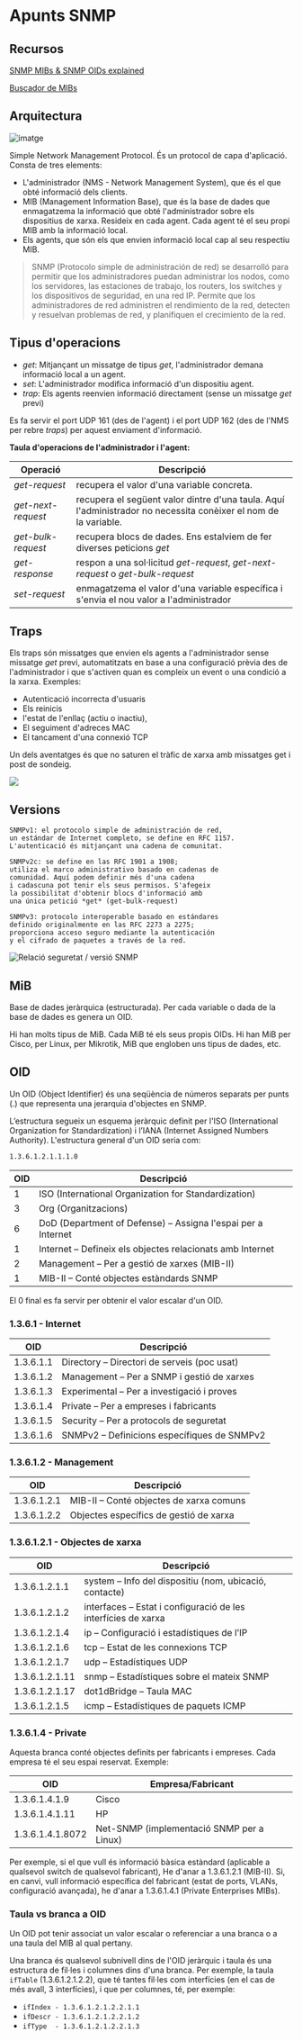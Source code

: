 # Apunts SNMP

## Recursos
[SNMP MIBs & SNMP OIDs explained](https://www.comparitech.com/net-admin/snmp-mibs-oids-explained/)

[Buscador de MIBs](https://mibbrowser.online/mibdb_search.php)

## Arquitectura

![imatge](https://hackmd.io/_uploads/Bksoru_VT.png)


Simple Network Management Protocol. És un protocol de capa d'aplicació. Consta de tres elements:

* L'administrador (NMS - Network Management System), que és el que obté informació dels clients.
* MIB (Management Information Base), que és la base de dades que enmagatzema la informació que obté l'administrador sobre els dispositius de xarxa. Resideix en cada agent. Cada agent té el seu propi MIB amb la informació local.
* Els agents, que són els que envien informació local cap al seu respectiu MIB.

>SNMP (Protocolo simple de administración de red) se desarrolló para permitir que los administradores puedan administrar los nodos, como los servidores, las estaciones de trabajo, los routers, los switches y los dispositivos de seguridad, en una red IP. Permite que los administradores de red administren el rendimiento de la red, detecten y resuelvan problemas de red, y planifiquen el crecimiento de la red.

## Tipus d'operacions
* *get*: Mitjançant un missatge de tipus *get*, l'administrador demana informació local a un agent.
* *set*: L'administrador modifica informació d'un dispositiu agent.
* *trap*: Els agents reenvien informació directament (sense un missatge *get* previ)

Es fa servir el port UDP 161 (des de l'agent) i el port UDP 162 (des de l'NMS per rebre *traps*) per aquest enviament d'informació. 

**Taula d'operacions de l'administrador i l'agent:**

| Operació | Descripció | 
| -------- | -------- | 
| *get-request*     | recupera el valor d'una variable concreta.     | 
| *get-next-request*     | recupera el següent valor dintre d'una taula. Aquí l'administrador no necessita conèixer el nom de la variable.     | 
| *get-bulk-request*     | recupera blocs de dades. Ens estalviem de fer diverses peticions *get*     | 
| *get-response*     | respon a una sol·licitud *get-request*, *get-next-request* o *get-bulk-request*     | 
| *set-request*     | enmagatzema el valor d'una variable específica i s'envia el nou valor a l'administrador     | 

## Traps
Els traps són missatges que envien els agents a l'administrador sense missatge *get* previ, automatitzats en base a una configuració prèvia des de l'administrador i que s'activen quan es compleix un event o una condició a la xarxa. Exemples:

* Autenticació incorrecta d'usuaris
* Els reinicis
* l'estat de l'enllaç (actiu o inactiu), 
* El seguiment d'adreces MAC
* El tancament d'una connexió TCP

Un dels aventatges és que no saturen el tràfic de xarxa amb missatges get i post de sondeig.

![](https://hackmd.io/_uploads/B1UaFkTza.png)

## Versions

    SNMPv1: el protocolo simple de administración de red, 
    un estándar de Internet completo, se define en RFC 1157.
    L'autenticació és mitjançant una cadena de comunitat.
    
    SNMPv2c: se define en las RFC 1901 a 1908; 
    utiliza el marco administrativo basado en cadenas de
    comunidad. Aquí podem definir més d'una cadena  
    i cadascuna pot tenir els seus permisos. S'afegeix
    la possibilitat d'obtenir blocs d'informació amb 
    una única petició *get* (get-bulk-request)
    
    SNMPv3: protocolo interoperable basado en estándares 
    definido originalmente en las RFC 2273 a 2275; 
    proporciona acceso seguro mediante la autenticación 
    y el cifrado de paquetes a través de la red.

![Relació seguretat / versió SNMP](image.png)

## MiB
Base de dades jeràrquica (estructurada). Per cada variable o dada de la base de dades es genera un OID.

Hi han molts tipus de MiB. Cada MiB té els seus propis OIDs. Hi han MiB per Cisco, per Linux, per Mikrotik, MiB que engloben uns tipus de dades, etc.

## OID
Un OID (Object Identifier) és una seqüència de números separats per punts (.) que representa una jerarquia d'objectes en SNMP.

L’estructura segueix un esquema jeràrquic definit per l'ISO (International Organization for Standardization) i l’IANA (Internet Assigned Numbers Authority). L'estructura general d'un OID seria com:

```bash
1.3.6.1.2.1.1.1.0
```

| OID	| Descripció |
|-----|------------|
|1	| ISO (International Organization for Standardization)|
|3	| Org (Organitzacions)|
|6	| DoD (Department of Defense) – Assigna l'espai per a Internet|
|1	| Internet – Defineix els objectes relacionats amb Internet|
|2	| Management – Per a gestió de xarxes (MIB-II)|
|1	| MIB-II – Conté objectes estàndards SNMP|

El 0 final es fa servir per obtenir el valor escalar d'un OID.

### 1.3.6.1 - Internet

| OID	| Descripció |
|-----|------------|
| 1.3.6.1.1	| Directory – Directori de serveis (poc usat)|
| 1.3.6.1.2	| Management – Per a SNMP i gestió de xarxes|
| 1.3.6.1.3	| Experimental – Per a investigació i proves|
| 1.3.6.1.4	| Private – Per a empreses i fabricants|
| 1.3.6.1.5	| Security – Per a protocols de seguretat|
| 1.3.6.1.6	| SNMPv2 – Definicions específiques de SNMPv2|

### 1.3.6.1.2 - Management

| OID	| Descripció |
|-----|------------|
| 1.3.6.1.2.1	| MIB-II – Conté objectes de xarxa comuns| 
| 1.3.6.1.2.2	| Objectes específics de gestió de xarxa| 

### 1.3.6.1.2.1 - Objectes de xarxa

| OID	| Descripció |
|-----|------------|
1.3.6.1.2.1.1	|system – Info del dispositiu (nom, ubicació, contacte)
1.3.6.1.2.1.2	|interfaces – Estat i configuració de les interfícies de xarxa
1.3.6.1.2.1.4	|ip – Configuració i estadístiques de l’IP
1.3.6.1.2.1.6	|tcp – Estat de les connexions TCP
1.3.6.1.2.1.7	|udp – Estadístiques UDP
1.3.6.1.2.1.11	|snmp – Estadístiques sobre el mateix SNMP
1.3.6.1.2.1.17	|dot1dBridge – Taula MAC
1.3.6.1.2.1.5	|icmp – Estadístiques de paquets ICMP

### 1.3.6.1.4 - Private

Aquesta branca conté objectes definits per fabricants i empreses. Cada empresa té el seu espai reservat. Exemple:

OID	|Empresa/Fabricant
|-----|------------|
1.3.6.1.4.1.9	|Cisco
1.3.6.1.4.1.11	|HP
1.3.6.1.4.1.8072	|Net-SNMP (implementació SNMP per a Linux)

Per exemple, si el que vull és informació bàsica estàndard (aplicable a qualsevol switch de qualsevol fabricant), He d'anar a 1.3.6.1.2.1 (MIB-II). Si, en canvi, vull informació específica del fabricant (estat de ports, VLANs, configuració avançada), he d'anar a 1.3.6.1.4.1 (Private Enterprises MIBs).

### Taula vs branca a OID

Un OID pot tenir associat un valor escalar o referenciar a una branca o a una taula del MIB al qual pertany.

Una branca és qualsevol subnivell dins de l'OID jeràrquic i taula és una estructura de fil·les i columnes dins d'una branca. Per exemple, la taula `ifTable` (1.3.6.1.2.1.2.2), que té tantes fil·les com interfícies (en el cas de més avall, 3 interfícies), i que per columnes, té, per exemple:

* `ifIndex - 1.3.6.1.2.1.2.2.1.1`
* `ifDescr - 1.3.6.1.2.1.2.2.1.2`
* `ifType  - 1.3.6.1.2.1.2.2.1.3`